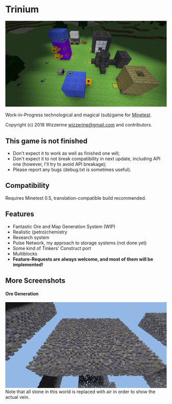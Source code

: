 # Trinium
![Screenshot](screenshot.jpg)

Work-in-Progress technological and magical (sub)game for
[Minetest](https://github.com/minetest/minetest).

Copyright (c) 2018 Wizzerine <wizzerine@gmail.com> and contributors.

## This game is not finished
* Don't expect it to work as well as finished one will;
* Don't expect it to not break compatibility in next update, including API one
 (however, I'll try to avoid API breakage);
* Please report any bugs (debug.txt is sometimes useful).

## Compatibility
Requires Minetest 0.5, translation-compatible build recommended.

## Features
* Fantastic Ore and Map Generation System (WIP)
* Realistic (petro)chemistry
* Research system
* Pulse Network, my approach to storage systems (not done yet)
* Some kind of Tinkers' Construct port
* Multiblocks
* **Feature-Requests are always welcome, and most of them will be implemented!**

## More Screenshots
#### Ore Generation
![Ore Generation](oregen.jpg)
Note that all stone in this world is replaced with air in order to show the
 actual vein.
